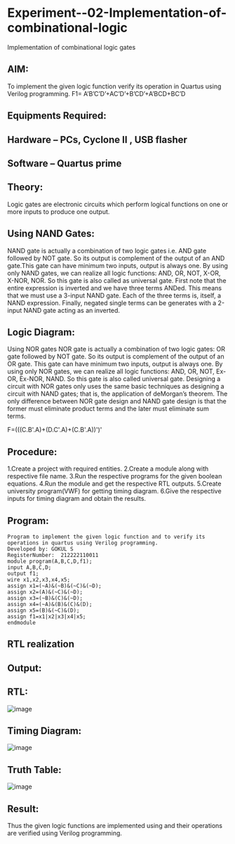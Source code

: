 # Experiment--02-Implementation-of-combinational-logic
Implementation of combinational logic gates
 
## AIM:
To implement the given logic function verify its operation in Quartus using Verilog programming.
 F1= A’B’C’D’+AC’D’+B’CD’+A’BCD+BC’D

 
 
 
## Equipments Required:
## Hardware – PCs, Cyclone II , USB flasher
## Software – Quartus prime


## Theory:

 Logic gates are electronic circuits which perform logical functions on one or more inputs to produce one output.

## Using NAND Gates:

NAND gate is actually a combination of two logic gates i.e. AND gate followed by NOT gate. So its output is complement of the output of an AND gate.This gate can have minimum two inputs, output is always one. By using only NAND gates, we can realize all logic functions: AND, OR, NOT, X-OR, X-NOR, NOR. So this gate is also called as universal gate. First note that the entire expression is inverted and we have three terms ANDed. This means that we must use a 3-input NAND gate. Each of the three terms is, itself, a NAND expression. Finally, negated single terms can be generates with a 2-input NAND gate acting as an inverted.

## Logic Diagram:

Using NOR gates NOR gate is actually a combination of two logic gates: OR gate followed by NOT gate. So its output is complement of the output of an OR gate. This gate can have minimum two inputs, output is always one. By using only NOR gates, we can realize all logic functions: AND, OR, NOT, Ex-OR, Ex-NOR, NAND. So this gate is also called universal gate. Designing a circuit with NOR gates only uses the same basic techniques as designing a circuit with NAND gates; that is, the application of deMorgan’s theorem. The only difference between NOR gate design and NAND gate design is that the former must eliminate product terms and the later must eliminate sum terms.

F=(((C.B'.A)+(D.C'.A)+(C.B'.A))')'

## Procedure:

1.Create a project with required entities. 
2.Create a module along with respective file name. 
3.Run the respective programs for the given boolean equations. 
4.Run the module and get the respective RTL outputs. 
5.Create university program(VWF) for getting timing diagram. 6.Give the respective inputs for timing diagram and obtain the results.


## Program:
```
Program to implement the given logic function and to verify its operations in quartus using Verilog programming.
Developed by: GOKUL S
RegisterNumber:  212222110011
module program(A,B,C,D,f1);
input A,B,C,D;
output f1;
wire x1,x2,x3,x4,x5;
assign x1=(~A)&(~B)&(~C)&(~D);
assign x2=(A)&(~C)&(~D);
assign x3=(~B)&(C)&(~D);
assign x4=(~A)&(B)&(C)&(D);
assign x5=(B)&(~C)&(D);
assign f1=x1|x2|x3|x4|x5;
endmodule
```
## RTL realization

## Output:
## RTL:

![image](https://github.com/gokul-sureshkumar/Experiment--02-Implementation-of-combinational-logic-/assets/121148715/ad865226-c0d0-468c-8cf1-e69ebc37f4f9)

## Timing Diagram:

![image](https://github.com/gokul-sureshkumar/Experiment--02-Implementation-of-combinational-logic-/assets/121148715/00f67b0f-835c-4ae8-9636-43a93a6c1b7b)

## Truth Table:

![image](https://github.com/gokul-sureshkumar/Experiment--02-Implementation-of-combinational-logic-/assets/121148715/1b9c56c0-fd0f-4342-9336-5ff4a2a051f1)

## Result:
Thus the given logic functions are implemented using  and their operations are verified using Verilog programming.
